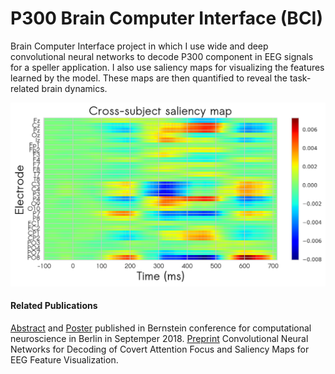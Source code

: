 # P300 Brain Computer Interface (BCI)
Brain Computer Interface project in which I use wide and deep convolutional neural networks to decode P300 component in EEG signals for a speller application. I also use saliency maps for visualizing the features learned by the model. These maps are then quantified to reveal the task-related brain dynamics.
<p align="center">
    <img src="a7503a85-c8f9-44b0-8c92-c440ab2b91de" width=600></br>
</p>

#### Related Publications
[Abstract](http://doi.org/10.12751/nncn.bc2018.0092) and [Poster](http://bit.ly/2PdqhcG) published in Bernstein conference for computational neuroscience in Berlin in Septemper 2018.
[Preprint](https://www.biorxiv.org/content/10.1101/614784v1) Convolutional Neural Networks for Decoding of Covert Attention Focus and Saliency Maps for EEG Feature Visualization.

